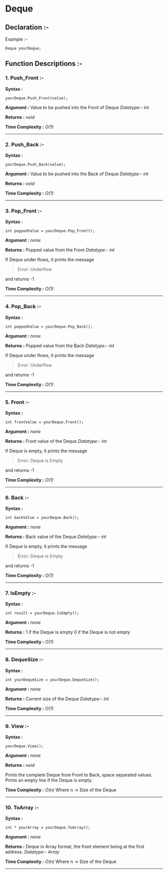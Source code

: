 # Deque

## Declaration :-

Example :-

    Deque yourDeque;


## Function Descriptions :-

 ### **1. Push_Front :-**
 
 **Syntax :**
 
    yourDeque.Push_Front(value);
    
**Argument :**
Value to be pushed into the Front of Deque 
 *Datatype:- int*
 
 **Returns :**
 *void*
 
**Time Complexity :**
*O(1)*

---

 ### **2. Push_Back :-**
 
 **Syntax :**
 
    yourDeque.Push_Back(value);
    
**Argument :**
Value to be pushed into the Back of Deque 
 *Datatype:- int*
 
 **Returns :**
 *void*
 
**Time Complexity :**
*O(1)*

---

 ### **3. Pop_Front :-**
 
 **Syntax :**
 
    int poppedValue = yourDeque.Pop_Front();
    
**Argument :**
*none*
 
 **Returns :**
 Popped value from the Front
 *Datatype:- int*

If Deque under flows, it prints the message 

> Error: Underflow

and returns -1
 
**Time Complexity :**
*O(1)*

---

 ### **4. Pop_Back :-**
 
 **Syntax :**
 
    int poppedValue = yourDeque.Pop_Back();
    
**Argument :**
*none*
 
 **Returns :**
 Popped value from the Back
 *Datatype:- int*

If Deque under flows, it prints the message 

> Error: Underflow

and returns -1
 
**Time Complexity :**
*O(1)*

---

 ### **5. Front :-**
 
 **Syntax :**
 
    int frontValue = yourDeque.Front();
    
**Argument :**
 *none*
 
 **Returns :**
 Front value of the Deque
 *Datatype:- int*

If Deque is empty, it prints the message 

> Error: Deque is Empty

and returns -1
 
**Time Complexity :**
*O(1)*

---

 ### **6. Back :-**
 
 **Syntax :**
 
    int backValue = yourDeque.Back();
    
**Argument :**
 *none*
 
 **Returns :**
 Back value of the Deque
 *Datatype:- int*

If Deque is empty, it prints the message 

> Error: Deque is Empty

and returns -1
 
**Time Complexity :**
*O(1)*

---

 ### **7. IsEmpty :-**
 
 **Syntax :**
 
    int result = yourDeque.IsEmpty();
    
**Argument :**
*none*
 
 **Returns :**
 1 if the Deque is empty
 0 if the Deque is not empty
 
**Time Complexity :**
*O(1)*

---

 ### **8. DequeSize :-**
 
 **Syntax :**
 
    int yourDequeSize = yourDeque.DequeSize();
    
**Argument :**
*none*
 
 **Returns :**
 Current size of the Deque
 *Datatype:- int*
 
**Time Complexity :**
*O(1)*

---

 ### **9. View :-**
 
 **Syntax :**
 
    yourDeque.View();
    
**Argument :**
*none*
 
 **Returns :**
 *void*
 
 Prints the complete Deque from Front to Back, space separated values.
 Prints an empty line if the Deque is empty.
 
**Time Complexity :**
*O(n)*
Where n -> Size of the Deque

---

 ### **10. ToArray :-**
 
 **Syntax :**
 
    int * yourArray = yourDeque.ToArray();
    
**Argument :**
*none*
 
 **Returns :**
 Deque in Array format, the front element being at the first address.
 *Datatype:- Array*
 
**Time Complexity :**
*O(n)*
Where n -> Size of the Deque

---
